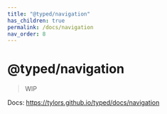```yaml
---
title: "@typed/navigation"
has_children: true
permalink: /docs/navigation
nav_order: 8
---
```


# @typed/navigation

> WIP

Docs: https://tylors.github.io/typed/docs/navigation


